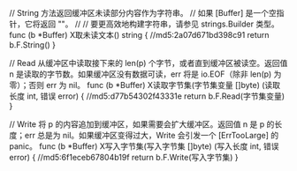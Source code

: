 // String 方法返回缓冲区未读部分内容作为字符串。
// 如果 [Buffer] 是一个空指针，它将返回 "<nil>"。
//
// 要更高效地构建字符串，请参见 strings.Builder 类型。
func (b *Buffer) X取未读文本() string { //md5:2a07d671bd398c91
	return b.F.String()
}

// Read 从缓冲区中读取接下来的 len(p) 个字节，或者直到缓冲区被读空。返回值 n 是读取的字节数。如果缓冲区没有数据可读，err 将是 io.EOF（除非 len(p) 为零）；否则 err 为 nil。
func (b *Buffer) X读取字节集(字节集变量 []byte) (读取长度 int, 错误 error) { //md5:d77b54302f43331e
	return b.F.Read(字节集变量)
}

// Write 将 p 的内容追加到缓冲区，如果需要会扩大缓冲区。返回值 n 是 p 的长度；err 总是为 nil。如果缓冲区变得过大，Write 会引发一个 [ErrTooLarge] 的 panic。
func (b *Buffer) X写入字节集(写入字节集 []byte) (写入长度 int, 错误 error) { //md5:6f1eceb67804b19f
	return b.F.Write(写入字节集)
}